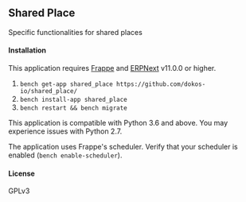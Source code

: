 ## Shared Place

Specific functionalities for shared places

#### Installation

This application requires [Frappe](https://github.com/frappe/frappe) and [ERPNext](https://github.com/frappe/erpnext) v11.0.0 or higher.

1. `bench get-app shared_place https://github.com/dokos-io/shared_place/`
2. `bench install-app shared_place`
3. `bench restart && bench migrate`

This application is compatible with Python 3.6 and above.
You may experience issues with Python 2.7.

The application uses Frappe's scheduler.
Verify that your scheduler is enabled (`bench enable-scheduler`).

#### License

GPLv3